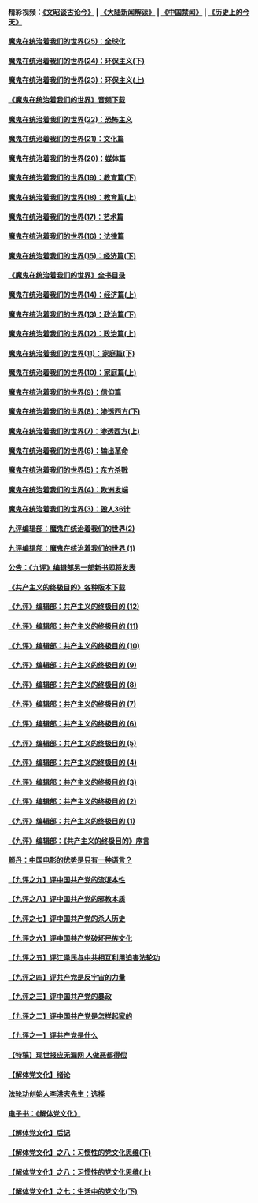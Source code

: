 #### 精彩视频：[《文昭谈古论今》](https://github.com/gfw-breaker/wenzhao/blob/master/README.md?t=12031531) | [《大陆新闻解读》](https://github.com/gfw-breaker/ntdtv-comedy/blob/master/README.md?t=12031531) | [《中国禁闻》](https://github.com/gfw-breaker/ntdtv-news/blob/master/README.md?t=12031531) | [《历史上的今天》](https://github.com/gfw-breaker/today-in-history/blob/master/README.md?t=12031531) 

#### [魔鬼在统治着我们的世界(25)：全球化](../pages/nsc422/n10788205.md?t=12031531) 

#### [魔鬼在统治着我们的世界(24)：环保主义(下)](../pages/nsc422/n10695307.md?t=12031531) 

#### [魔鬼在统治着我们的世界(23)：环保主义(上)](../pages/nsc422/n10688613.md?t=12031531) 

#### [《魔鬼在统治着我们的世界》音频下载](../pages/nsc422/n10635553.md?t=12031531) 

#### [魔鬼在统治着我们的世界(22)：恐怖主义](../pages/nsc422/n10614727.md?t=12031531) 

#### [魔鬼在统治着我们的世界(21)：文化篇](../pages/nsc422/n10597706.md?t=12031531) 

#### [魔鬼在统治着我们的世界(20)：媒体篇](../pages/nsc422/n10586579.md?t=12031531) 

#### [魔鬼在统治着我们的世界(19)：教育篇(下)](../pages/nsc422/n10564808.md?t=12031531) 

#### [魔鬼在统治着我们的世界(18)：教育篇(上)](../pages/nsc422/n10526970.md?t=12031531) 

#### [魔鬼在统治着我们的世界(17)：艺术篇](../pages/nsc422/n10499093.md?t=12031531) 

#### [魔鬼在统治着我们的世界(16)：法律篇](../pages/nsc422/n10485969.md?t=12031531) 

#### [魔鬼在统治着我们的世界(15)：经济篇(下)](../pages/nsc422/n10469975.md?t=12031531) 

#### [《魔鬼在统治着我们的世界》全书目录](../pages/nsc422/n10464261.md?t=12031531) 

#### [魔鬼在统治着我们的世界(14)：经济篇(上)](../pages/nsc422/n10457370.md?t=12031531) 

#### [魔鬼在统治着我们的世界(13)：政治篇(下)](../pages/nsc422/n10448270.md?t=12031531) 

#### [魔鬼在统治着我们的世界(12)：政治篇(上)](../pages/nsc422/n10444576.md?t=12031531) 

#### [魔鬼在统治着我们的世界(11)：家庭篇(下)](../pages/nsc422/n10440961.md?t=12031531) 

#### [魔鬼在统治着我们的世界(10)：家庭篇(上)](../pages/nsc422/n10435448.md?t=12031531) 

#### [魔鬼在统治着我们的世界(9)：信仰篇](../pages/nsc422/n10432159.md?t=12031531) 

#### [魔鬼在统治着我们的世界(8)：渗透西方(下)](../pages/nsc422/n10429603.md?t=12031531) 

#### [魔鬼在统治着我们的世界(7)：渗透西方(上)](../pages/nsc422/n10426013.md?t=12031531) 

#### [魔鬼在统治着我们的世界(6)：输出革命](../pages/nsc422/n10421536.md?t=12031531) 

#### [魔鬼在统治着我们的世界(5)：东方杀戮](../pages/nsc422/n10417707.md?t=12031531) 

#### [魔鬼在统治着我们的世界(4)：欧洲发端](../pages/nsc422/n10414890.md?t=12031531) 

#### [魔鬼在统治着我们的世界(3)：毁人36计](../pages/nsc422/n10411583.md?t=12031531) 

#### [九评编辑部：魔鬼在统治着我们的世界(2)](../pages/nsc422/n10410036.md?t=12031531) 

#### [九评编辑部：魔鬼在统治着我们的世界 (1)](../pages/nsc422/n10406825.md?t=12031531) 

#### [公告：《九评》编辑部另一部新书即将发表](../pages/nsc422/n10405104.md?t=12031531) 

#### [《共产主义的终极目的》各种版本下载](../pages/nsc422/n10022138.md?t=12031531) 

#### [《九评》编辑部：共产主义的终极目的 (12)](../pages/nsc422/n9933272.md?t=12031531) 

#### [《九评》编辑部：共产主义的终极目的 (11)](../pages/nsc422/n9924973.md?t=12031531) 

#### [《九评》编辑部：共产主义的终极目的 (10)](../pages/nsc422/n9920883.md?t=12031531) 

#### [《九评》编辑部：共产主义的终极目的 (9)](../pages/nsc422/n9916363.md?t=12031531) 

#### [《九评》编辑部：共产主义的终极目的 (8)](../pages/nsc422/n9912488.md?t=12031531) 

#### [《九评》编辑部：共产主义的终极目的 (7)](../pages/nsc422/n9901176.md?t=12031531) 

#### [《九评》编辑部：共产主义的终极目的 (6)](../pages/nsc422/n9899359.md?t=12031531) 

#### [《九评》编辑部：共产主义的终极目的 (5)](../pages/nsc422/n9893174.md?t=12031531) 

#### [《九评》编辑部：共产主义的终极目的 (4)](../pages/nsc422/n9891246.md?t=12031531) 

#### [《九评》编辑部：共产主义的终极目的 (3)](../pages/nsc422/n9879879.md?t=12031531) 

#### [《九评》编辑部：共产主义的终极目的 (2)](../pages/nsc422/n9876205.md?t=12031531) 

#### [《九评》编辑部：共产主义的终极目的 (1)](../pages/nsc422/n9865857.md?t=12031531) 

#### [《九评》编辑部：《共产主义的终极目的》序言](../pages/nsc422/n9862666.md?t=12031531) 

#### [颜丹：中国电影的优势是只有一种语言？](../pages/nsc422/n9583062.md?t=12031531) 

#### [【九评之九】评中国共产党的流氓本性](../pages/nsc422/n737542.md?t=12031531) 

#### [【九评之八】评中国共产党的邪教本质](../pages/nsc422/n735942.md?t=12031531) 

#### [【九评之七】评中国共产党的杀人历史](../pages/nsc422/n733806.md?t=12031531) 

#### [【九评之六】评中国共产党破坏民族文化](../pages/nsc422/n731667.md?t=12031531) 

#### [【九评之五】评江泽民与中共相互利用迫害法轮功](../pages/nsc422/n730058.md?t=12031531) 

#### [【九评之四】评共产党是反宇宙的力量](../pages/nsc422/n727814.md?t=12031531) 

#### [【九评之三】评中国共产党的暴政](../pages/nsc422/n725597.md?t=12031531) 

#### [【九评之二】评中国共产党是怎样起家的](../pages/nsc422/n723946.md?t=12031531) 

#### [【九评之一】评共产党是什么](../pages/nsc422/n722529.md?t=12031531) 

#### [【特稿】现世报应无漏网 人做恶都得偿](../pages/nsc422/n4215167.md?t=12031531) 

#### [【解体党文化】绪论](../pages/nsc422/n1449356.md?t=12031531) 

#### [法轮功创始人李洪志先生：选择](../pages/nsc422/n3580738.md?t=12031531) 

#### [电子书：《解体党文化》](../pages/nsc422/n1573484.md?t=12031531) 

#### [【解体党文化】后记](../pages/nsc422/n1531999.md?t=12031531) 

#### [【解体党文化】之八：习惯性的党文化思维(下)](../pages/nsc422/n1526477.md?t=12031531) 

#### [【解体党文化】之八：习惯性的党文化思维(上)](../pages/nsc422/n1520631.md?t=12031531) 

#### [【解体党文化】之七：生活中的党文化(下)](../pages/nsc422/n1513446.md?t=12031531) 

